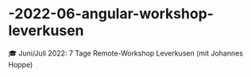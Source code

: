 # -2022-06-angular-workshop-leverkusen
🎓 Juni/Juli 2022: 7 Tage Remote-Workshop Leverkusen (mit Johannes Hoppe)

